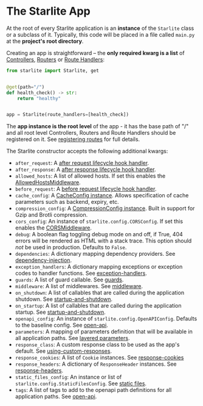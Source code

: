 # The Starlite App

At the root of every Starlite application is an **instance** of the `Starlite` class or a subclass of it. Typically,
this code will be placed in a file called `main.py` at the **project's root directory**.

Creating an app is straightforward – the **only required kwarg is a list**
of [Controllers](../1-routing/3-controllers.md#controllers), [Routers](../1-routing/2-routers.md)
or [Route Handlers](../2-route-handlers/1-http-route-handlers.md):

```python
from starlite import Starlite, get


@get(path="/")
def health_check() -> str:
    return "healthy"


app = Starlite(route_handlers=[health_check])
```

The **app instance is the root level** of the app - it has the base path of "/" and all root level Controllers, Routers
and Route Handlers should be registered on it. See [registering routes](../1-routing/1-registering-routes.md) for
full details.

The Starlite constructor accepts the following additional kwargs:

- `after_request`: A [after request lifecycle hook handler](../13-lifecycle-hooks.md#after-request).
- `after_response`: A [after response lifecycle hook handler](../13-lifecycle-hooks.md#after-response).
- `allowed_hosts`: A list of allowed hosts. If set this enables
  the [AllowedHostsMiddleware](../7-middleware/3-builtin-middlewares/2-allowed-hosts-middleware.md).
- `before_request`: A [before request lifecycle hook handler](../13-lifecycle-hooks.md#before-request).
- `cache_config`: A [CacheConfig instance](../16-caching.md#configuring-caching). Allows specification of cache
  parameters such as backend, expiry, etc.
- `compression_config`:
  A [CompressionConfig instance](../7-middleware/3-builtin-middlewares/4-compression-middleware.md). Built in support
  for Gzip and Brotli compression.
- `cors_config`: An instance of `starlite.config.CORSConfig`. If set this enables
  the [CORSMiddleware](../7-middleware/3-builtin-middlewares/1-cors-middleware.md).
- `debug`: A boolean flag toggling debug mode on and off, if True, 404 errors will be rendered as HTML with a stack
  trace. This option should _not_ be used in production. Defaults to `False`.
- `dependencies`: A dictionary mapping dependency providers.
  See [dependency-injection](../6-dependency-injection/0-dependency-injection-intro.md).
- `exception_handlers`: A dictionary mapping exceptions or exception codes to handler functions.
  See [exception-handlers](../17-exceptions#exception-handling).
- `guards`: A list of guard callable. See [guards](../9-guards.md).
- `middleware`: A list of middlewares. See [middleware](../7-middleware/0-middleware-intro.md).
- `on_shutdown`: A list of callables that are called during the application shutdown.
  See [startup-and-shutdown](./1-startup-and-shutdown.md).
- `on_startup`: A list of callables that are called during the application startup.
  See [startup-and-shutdown](./1-startup-and-shutdown.md).
- `openapi_config`: An instance of `starlite.config.OpenAPIConfig`. Defaults to the baseline config.
  See [open-api](../12-openapi.md).
- `parameters`: A mapping of parameters definition that will be available in all application paths.
  See [layered parameters](../3-parameters/4-layered-parameters.md).
- `response_class`: A custom response class to be used as the app's default.
  See [using-custom-responses](../5-responses/0-responses-intro.md#using-custom-responses).
- `response_cookies`: A list of `Cookie` instances. See [response-cookies](../5-responses/5-response-cookies.md)
- `response_headers`: A dictionary of `ResponseHeader` instances.
  See [response-headers](../5-responses/0-responses-intro.md#response-headers).
- `static_files_config`: An instance or list of `starlite.config.StaticFilesConfig`.
  See [static files](./3-static-files.md).
- `tags`: A list of tags to add to the openapi path definitions for all application paths.
  See [open-api](../12-openapi.md).
